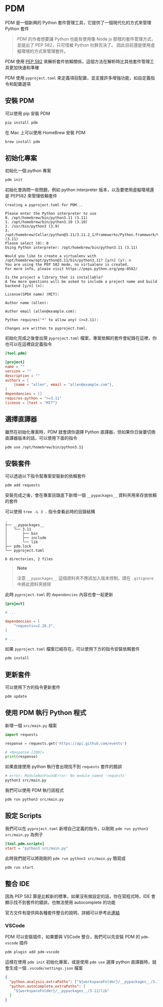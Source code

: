 # PDM

PDM 是一個新興的 Python 套件管理工具，它提供了一個現代化的方式來管理 Python 套件

> PDM 的作者想要讓 Python 也能有使用像 Node.js 那樣的套件管理方式，並提出了 PEP 582，只可惜被 Python 社群否決了。
> 因此目前還是使用虛擬環境的方式來管理套件。

PDM 使用 [PEP 582](https://peps.python.org/pep-0582/) 來解析套件依賴關係，這個方法在解析時比其他套件管理工具更加快速和準確

PDM 使用 `pyproject.toml` 來定義項目配置，並支援許多增強功能，如自定義指令和配置選項

## 安裝 PDM

可以使用 pip 安裝 PDM

```bash
pip install pdm
```

在 Mac 上可以使用 HomeBrew 安裝 PDM

```bash
brew install pdm
```

## 初始化專案

初始化一個 python 專案

```bash
pdm init
```

初始化會詢問一些問題，例如 python interpreter 版本，以及要使用虛擬環境還是 PEP582 來管理依賴套件

```plaintext
Creating a pyproject.toml for PDM...

Please enter the Python interpreter to use
0. /opt/homebrew/bin/python3.11 (3.11)
1. /opt/homebrew/bin/python3.10 (3.10)
2. /usr/bin/python3 (3.9)
3. /opt/homebrew/Cellar/python@3.11/3.11.2_1/Frameworks/Python.framework/Versions/3.11/bin/python3.11 (3.11)
Please select (0): 0
Using Python interpreter: /opt/homebrew/bin/python3.11 (3.11)

Would you like to create a virtualenv with /opt/homebrew/opt/python@3.11/bin/python3.11? [y/n] (y): n
You are using the PEP 582 mode, no virtualenv is created.
For more info, please visit https://peps.python.org/pep-0582/

Is the project a library that is installable?
A few more questions will be asked to include a project name and build backend [y/n] (n):

License(SPDX name) (MIT):

Author name (allen):

Author email (allen@example.com):

Python requires('*' to allow any) (>=3.11):

Changes are written to pyproject.toml.
```

初始化完成之後會出現 `pyproject.toml` 檔案，專案依賴的套件會紀錄在這裡，你也可以在這裡自定義指令

```toml
[tool.pdm]

[project]
name = ""
version = ""
description = ""
authors = [
    {name = "allen", email = "allen@example.com"},
]
dependencies = []
requires-python = ">=3.11"
license = {text = "MIT"}
```

## 選擇直譯器

雖然在初始化專案時，PDM 就會請你選擇 Python 直譯器，但如果你日後要切換直譯器版本的話，可以使用下面的指令

```bash
pdm use /opt/homebrew/bin/python3.11
```

## 安裝套件

可以透過以下指令幫專案安裝新的依賴套件

```bash
pdm add requests
```

安裝完成之後，會在專案目錄底下新增一個 `__pypackages__` 資料夾用來存放依賴的套件

可以使用 `tree -L 3 .` 指令查看此時的目錄結構

```plaintext
.
├── __pypackages__
│   └── 3.11
│       ├── bin
│       ├── include
│       └── lib
├── pdm.lock
└── pyproject.toml

6 directories, 2 files
```

> **Note**
>
> 注意 `__pypackages__` 這個資料夾不應該加入版本控制，請在 `.gitignore` 中將此資料夾排除

此時 `pyproject.toml` 的 `dependencies` 內容也會一起更新

```toml
[project]

# ...

dependencies = [
    "requests>=2.28.2",
]

# ...
```

如果 `pyproject.toml` 檔案已經存在，可以使用下方的指令安裝依賴套件

```bash
pdm install
```

## 更新套件

可以使用下方的指令更新套件

```bash
pdm update
```

## 使用 PDM 執行 Python 程式

新增一個 `src/main.py` 檔案

```python
import requests

response = requests.get('https://api.github.com/events')

# <Response [200]>
print(response)
```

如果直接使用 python 執行會出現找不到 `requests` 套件的錯誤

```bash
# error: ModuleNotFoundError: No module named 'requests'
python3 src/main.py
```

我們可以使用 PDM 執行該程式

```bash
pdm run python3 src/main.py
```

## 設定 Scripts

我們可以在 `pyproject.toml` 新增自己定義的指令，以剛剛 `pdm run python3 src/main.py` 為例子

```toml
[tool.pdm.scripts]
start = "python3 src/main.py"
```

此時我們就可以將剛剛的 `pdm run python3 src/main.py` 簡寫成

```bash
pdm run start
```

## 整合 IDE

因為 PEP 582 算是比較新的標準，如果沒有做設定的話，你在寫程式時，IDE 會顯示找不到套件的錯誤，也無法使用 autocomplete 的功能

官方文件有提供與各種套件整合的說明，詳細可以參考此[連結](https://pdm.fming.dev/latest/usage/pep582/)

### VSCode

PDM 可以安裝插件，如果要與 VSCode 整合，我們可以先安裝 PDM 的 `pdm-vscode` 插件

```bash
pdm plugin add pdm-vscode
```

這樣在使用 `pdm init` 初始化專案，或是使用 `pdm use` 選擇 python 直譯器時，就會生成一個 `.vscode/settings.json` 檔案

```json
{
  "python.analysis.extraPaths": ["${workspaceFolder}/__pypackages__/3.11/lib"],
  "python.autoComplete.extraPaths": [
    "${workspaceFolder}/__pypackages__/3.11/lib"
  ]
}
```
